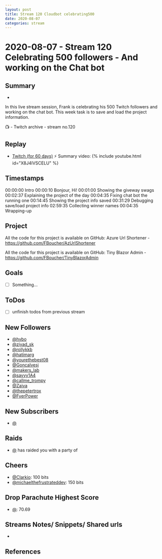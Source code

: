 ```yaml
---
layout: post
title: Stream 120 Cloudbot celebrating500
date: 2020-08-07
categories: stream
---
```



# 2020-08-07 - Stream 120 Celebrating 500 followers - And working on the Chat bot

## Summary
-

In this live stream session, Frank is celebrating his 500 Twitch followers and working on the chat bot. This week task is to save and load the project information.

📺 - Twitch archive - stream no.120

## Replay


- [Twitch (for 60 days)](https://www.twitch.tv/videos/)
⚡ Summary video:
{% include youtube.html id="X8J4lVSCELU" %}
<br/><!--more-->


## Timestamps


00:00:00 Intro
00:00:10 Bonjour, Hi!
00:01:00 Showing the giveway swags
00:02:37 Explaining the project of the day
00:04:35 Fixing chat bot the running one
00:14:45 Showing the project info saved
00:31:29 Debugging save/load project info
02:59:35 Collecting winner names
00:04:35 Wrapping-up



Project
-------

All the code for this project is available on GitHub: Azure Url Shortener - https://github.com/FBoucher/AzUrlShortener

All the code for this project is available on GitHub: Tiny Blazor Admin - https://github.com/FBoucher/TinyBlazorAdmin


Goals
-----

- [ ] Something...



ToDos
-----
- [ ] unfinish todos from previous stream


New Followers
-------------

- [@hvbo](https://www.twitch.tv/hvbo)
- [@ziyad_sk](https://www.twitch.tv/ziyad_sk)
- [@rollykkb](https://www.twitch.tv/rollykkb)
- [@hatimarg](https://www.twitch.tv/hatimarg)
- [@yourethebest08](https://www.twitch.tv/yourethebest08)
- [@Goncalvesj](https://www.twitch.tv/Goncalvesj)
- [@makers_lab](https://www.twitch.tv/makers_lab)
- [@savvy1A4](https://www.twitch.tv/savvy1A4)
- [@callme_trompy](https://www.twitch.tv/callme_trompy)
- [@Zaiva](https://www.twitch.tv/Zaiva)
- [@thepetertrox](https://www.twitch.tv/thepetertrox)
- [@FyerPower](https://www.twitch.tv/FyerPower)



New Subscribers
---------------

- [@](https://www.twitch.tv/)


Raids
------

- [@](https://www.twitch.tv/) has raided you with a party of 



Cheers
------

- [@Clarkio](https://www.twitch.tv/Clarkio):  100 bits
- [@michaelthefrustrateddev](https://www.twitch.tv/michaelthefrustrateddev):  150 bits


Drop Parachute Highest Score
----------------------------

- [@](https://www.twitch.tv/):  70.69



Streams Notes/ Snippets/ Shared urls
-----------------------------------

- 


References
----------

